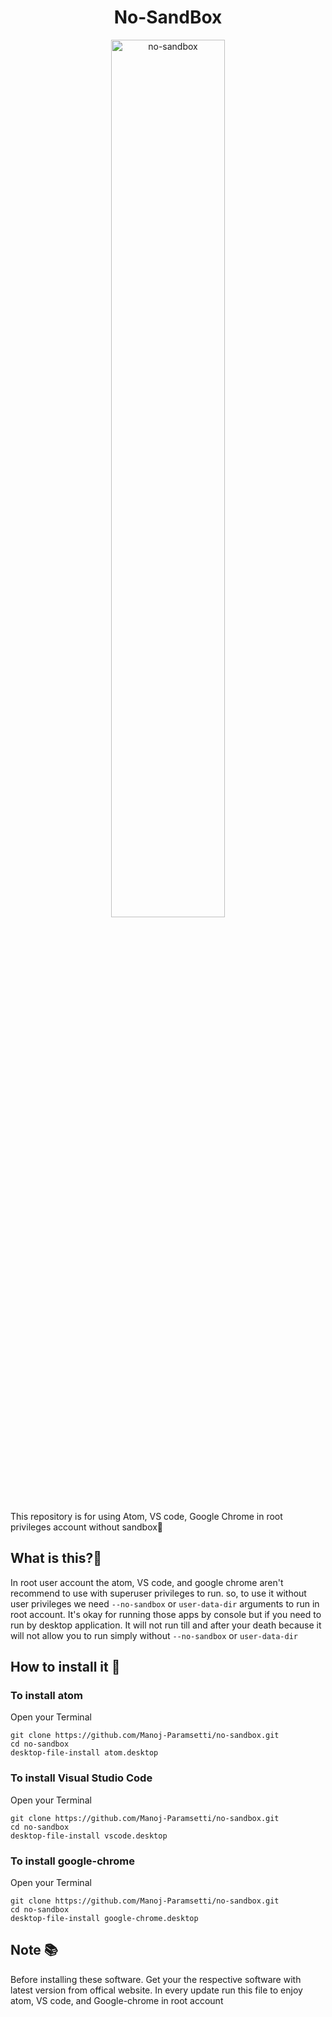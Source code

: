 <h1 align="center">No-SandBox</h1>
<p align="center">
<a href="https://ibb.co/rwFGy4f"><img src="https://i.ibb.co/hmLR8D1/no-sandbox.png" alt="no-sandbox" width=60% border="0"></a></p>

This repository is for using Atom, VS code, Google Chrome in root privileges account without sandbox🚀

## What is this?🤔
In root user account the atom, VS code, and google chrome aren't recommend to use with superuser privileges to run. so, to use it without user privileges we need `--no-sandbox` or `user-data-dir` arguments to run in root account. It's okay for running those apps by console but if you need to run by desktop application. It will not run till and after your death because it will not allow you to run simply without `--no-sandbox` or `user-data-dir`

## How to install it 🔧

### To install atom
Open your Terminal

```
git clone https://github.com/Manoj-Paramsetti/no-sandbox.git
cd no-sandbox
desktop-file-install atom.desktop
```
### To install Visual Studio Code
Open your Terminal

```
git clone https://github.com/Manoj-Paramsetti/no-sandbox.git
cd no-sandbox
desktop-file-install vscode.desktop
```
### To install google-chrome
Open your Terminal

```
git clone https://github.com/Manoj-Paramsetti/no-sandbox.git
cd no-sandbox
desktop-file-install google-chrome.desktop
```
## Note 📚
Before installing these software. Get your the respective software with latest version from offical website. In every update run this file to enjoy atom, VS code, and Google-chrome in root account
